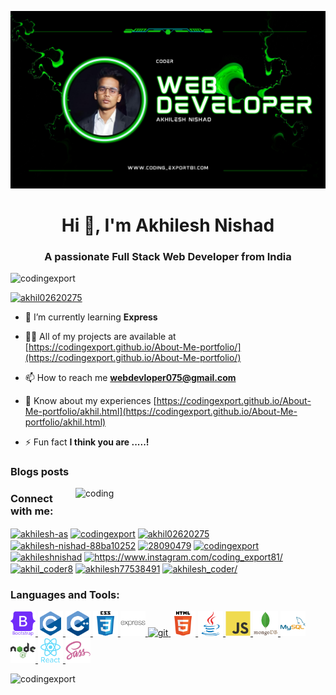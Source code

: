 ![logo](https://github.com/codingexport/codingexport/blob/main/Green%20and%20Black%20Modern%20Gamer%20YouTube%20Banner.png)
<h1 align="center">Hi 👋, I'm Akhilesh Nishad</h1>
<h3 align="center">A passionate Full Stack Web Developer from India</h3>

<p align="left"> <img src="https://komarev.com/ghpvc/?username=codingexport&label=Profile%20views&color=0e75b6&style=flat" alt="codingexport" /> </p>



<p align="left"> <a href="https://twitter.com/akhil02620275" target="blank"><img src="https://img.shields.io/twitter/follow/akhil02620275?logo=twitter&style=for-the-badge" alt="akhil02620275" /></a> </p>

- 🌱 I’m currently learning **Express**

- 👨‍💻 All of my projects are available at [https://codingexport.github.io/About-Me-portfolio/](https://codingexport.github.io/About-Me-portfolio/)

- 📫 How to reach me **webdevloper075@gmail.com**

- 📄 Know about my experiences [https://codingexport.github.io/About-Me-portfolio/akhil.html](https://codingexport.github.io/About-Me-portfolio/akhil.html)

- ⚡ Fun fact **I think you are .....!**

### Blogs posts
<!-- BLOG-POST-LIST:START -->
<!-- BLOG-POST-LIST:END -->
<img align="right" alt="coding" width="400" src="https://user-images.githubusercontent.com/55389276/140866485-8fb1c876-9a8f-4d6a-98dc-08c4981eaf70.gif">

<h3 align="left">Connect with me:</h3>
<p align="left">
<a href="https://codepen.io/akhilesh-as" target="blank"><img align="center" src="https://raw.githubusercontent.com/rahuldkjain/github-profile-readme-generator/master/src/images/icons/Social/codepen.svg" alt="akhilesh-as" height="30" width="40" /></a>
<a href="https://dev.to/codingexport" target="blank"><img align="center" src="https://raw.githubusercontent.com/rahuldkjain/github-profile-readme-generator/master/src/images/icons/Social/devto.svg" alt="codingexport" height="30" width="40" /></a>
<a href="https://twitter.com/akhil02620275" target="blank"><img align="center" src="https://raw.githubusercontent.com/rahuldkjain/github-profile-readme-generator/master/src/images/icons/Social/twitter.svg" alt="akhil02620275" height="30" width="40" /></a>
<a href="https://linkedin.com/in/akhilesh-nishad-88ba10252" target="blank"><img align="center" src="https://raw.githubusercontent.com/rahuldkjain/github-profile-readme-generator/master/src/images/icons/Social/linked-in-alt.svg" alt="akhilesh-nishad-88ba10252" height="30" width="40" /></a>
<a href="https://stackoverflow.com/users/28090479" target="blank"><img align="center" src="https://raw.githubusercontent.com/rahuldkjain/github-profile-readme-generator/master/src/images/icons/Social/stack-overflow.svg" alt="28090479" height="30" width="40" /></a>
<a href="https://codesandbox.com/codingexport" target="blank"><img align="center" src="https://raw.githubusercontent.com/rahuldkjain/github-profile-readme-generator/master/src/images/icons/Social/codesandbox.svg" alt="codingexport" height="30" width="40" /></a>
<a href="https://kaggle.com/akhileshnishad" target="blank"><img align="center" src="https://raw.githubusercontent.com/rahuldkjain/github-profile-readme-generator/master/src/images/icons/Social/kaggle.svg" alt="akhileshnishad" height="30" width="40" /></a>
<a href="https://instagram.com/https://www.instagram.com/coding_export81/" target="blank"><img align="center" src="https://raw.githubusercontent.com/rahuldkjain/github-profile-readme-generator/master/src/images/icons/Social/instagram.svg" alt="https://www.instagram.com/coding_export81/" height="30" width="40" /></a>
<a href="https://www.codechef.com/users/akhil_coder8" target="blank"><img align="center" src="https://cdn.jsdelivr.net/npm/simple-icons@3.1.0/icons/codechef.svg" alt="akhil_coder8" height="30" width="40" /></a>
<a href="https://www.hackerrank.com/akhilesh77538491" target="blank"><img align="center" src="https://raw.githubusercontent.com/rahuldkjain/github-profile-readme-generator/master/src/images/icons/Social/hackerrank.svg" alt="akhilesh77538491" height="30" width="40" /></a>
<a href="https://www.leetcode.com/akhilesh_coder/" target="blank"><img align="center" src="https://raw.githubusercontent.com/rahuldkjain/github-profile-readme-generator/master/src/images/icons/Social/leet-code.svg" alt="akhilesh_coder/" height="30" width="40" /></a>
</p>

<h3 align="left">Languages and Tools:</h3>
<p align="left"> <a href="https://getbootstrap.com" target="_blank" rel="noreferrer"> <img src="https://raw.githubusercontent.com/devicons/devicon/master/icons/bootstrap/bootstrap-plain-wordmark.svg" alt="bootstrap" width="40" height="40"/> </a> <a href="https://www.cprogramming.com/" target="_blank" rel="noreferrer"> <img src="https://raw.githubusercontent.com/devicons/devicon/master/icons/c/c-original.svg" alt="c" width="40" height="40"/> </a> <a href="https://www.w3schools.com/cpp/" target="_blank" rel="noreferrer"> <img src="https://raw.githubusercontent.com/devicons/devicon/master/icons/cplusplus/cplusplus-original.svg" alt="cplusplus" width="40" height="40"/> </a> <a href="https://www.w3schools.com/css/" target="_blank" rel="noreferrer"> <img src="https://raw.githubusercontent.com/devicons/devicon/master/icons/css3/css3-original-wordmark.svg" alt="css3" width="40" height="40"/> </a> <a href="https://expressjs.com" target="_blank" rel="noreferrer"> <img src="https://raw.githubusercontent.com/devicons/devicon/master/icons/express/express-original-wordmark.svg" alt="express" width="40" height="40"/> </a> <a href="https://git-scm.com/" target="_blank" rel="noreferrer"> <img src="https://www.vectorlogo.zone/logos/git-scm/git-scm-icon.svg" alt="git" width="40" height="40"/> </a> <a href="https://www.w3.org/html/" target="_blank" rel="noreferrer"> <img src="https://raw.githubusercontent.com/devicons/devicon/master/icons/html5/html5-original-wordmark.svg" alt="html5" width="40" height="40"/> </a> <a href="https://www.java.com" target="_blank" rel="noreferrer"> <img src="https://raw.githubusercontent.com/devicons/devicon/master/icons/java/java-original.svg" alt="java" width="40" height="40"/> </a> <a href="https://developer.mozilla.org/en-US/docs/Web/JavaScript" target="_blank" rel="noreferrer"> <img src="https://raw.githubusercontent.com/devicons/devicon/master/icons/javascript/javascript-original.svg" alt="javascript" width="40" height="40"/> </a> <a href="https://www.mongodb.com/" target="_blank" rel="noreferrer"> <img src="https://raw.githubusercontent.com/devicons/devicon/master/icons/mongodb/mongodb-original-wordmark.svg" alt="mongodb" width="40" height="40"/> </a> <a href="https://www.mysql.com/" target="_blank" rel="noreferrer"> <img src="https://raw.githubusercontent.com/devicons/devicon/master/icons/mysql/mysql-original-wordmark.svg" alt="mysql" width="40" height="40"/> </a> <a href="https://nodejs.org" target="_blank" rel="noreferrer"> <img src="https://raw.githubusercontent.com/devicons/devicon/master/icons/nodejs/nodejs-original-wordmark.svg" alt="nodejs" width="40" height="40"/> </a> <a href="https://reactjs.org/" target="_blank" rel="noreferrer"> <img src="https://raw.githubusercontent.com/devicons/devicon/master/icons/react/react-original-wordmark.svg" alt="react" width="40" height="40"/> </a> <a href="https://sass-lang.com" target="_blank" rel="noreferrer"> <img src="https://raw.githubusercontent.com/devicons/devicon/master/icons/sass/sass-original.svg" alt="sass" width="40" height="40"/> </a> </p>

<p><img align="left" src="https://github-readme-stats.vercel.app/api/top-langs?username=codingexport&show_icons=true&locale=en&layout=compact" alt="codingexport" /></p>




